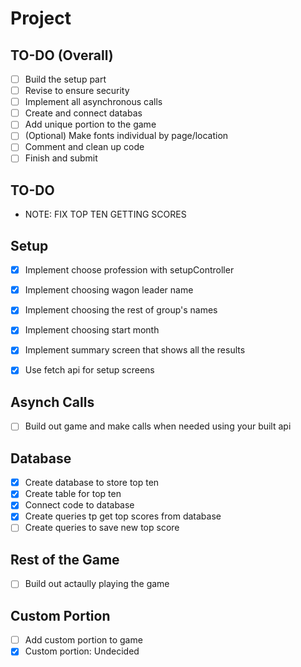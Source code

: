 # Project

## TO-DO (Overall)
- [ ] Build the setup part
- [ ] Revise to ensure security
- [ ] Implement all asynchronous calls
- [ ] Create and connect databas
- [ ] Add unique portion to the game
- [ ] (Optional) Make fonts individual by page/location
- [ ] Comment and clean up code
- [ ] Finish and submit

## TO-DO 
- NOTE: FIX TOP TEN GETTING SCORES


## Setup
- [x] Implement choose profession with setupController
- [x] Implement choosing wagon leader name
- [x] Implement choosing the rest of group's names
- [x] Implement choosing start month
- [x] Implement summary screen that shows all the results
- [x] Use fetch api for setup screens


## Asynch Calls
- [ ] Build out game and make calls when needed using your built api


## Database
- [x] Create database to store top ten
- [x] Create table for top ten
- [x] Connect code to database
- [x] Create queries tp get top scores from database
- [ ] Create queries to save new top score

## Rest of the Game
 - [ ] Build out actaully playing the game


## Custom Portion
- [ ] Add custom portion to game
- [x] Custom portion: Undecided